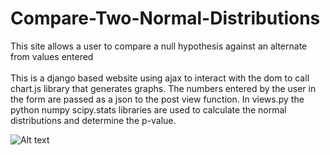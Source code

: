 # Compare-Two-Normal-Distributions
This site allows a user to compare a null hypothesis against an alternate from values entered
<br>
<br>
This is a django based website using ajax to interact with the dom to call chart.js library that generates graphs. 
The numbers entered by the user in the form are passed as a json to the post view function. In views.py the 
python numpy scipy.stats libraries are used to calculate the normal distributions and determine the p-value. 

![Alt text](/relative/path/to/img.jpg?raw=true "Optional Title")
